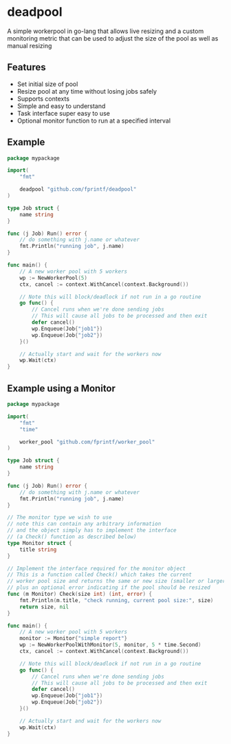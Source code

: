 # deadpool

A simple workerpool in go-lang that allows live resizing and a custom monitoring metric
that can be used to adjust the size of the pool as well as manual resizing

## Features

* Set initial size of pool
* Resize pool at any time without losing jobs safely
* Supports contexts
* Simple and easy to understand
* Task interface super easy to use
* Optional monitor function to run at a specified interval

## Example

```go
package mypackage

import(
	"fmt"

	deadpool "github.com/fprintf/deadpool"
)

type Job struct {
	name string
}

func (j Job) Run() error {
	// do something with j.name or whatever
	fmt.Println("running job", j.name)
}

func main() {
	// A new worker pool with 5 workers
	wp := NewWorkerPool(5)
	ctx, cancel := context.WithCancel(context.Background())

	// Note this will block/deadlock if not run in a go routine
	go func() {
		// Cancel runs when we're done sending jobs
		// This will cause all jobs to be processed and then exit
		defer cancel()
		wp.Enqueue(Job{"job1"})
		wp.Enqueue(Job{"job2"})
	}()

	// Actually start and wait for the workers now
	wp.Wait(ctx)
}

```

## Example using a Monitor

```go
package mypackage

import(
	"fmt"
	"time"

	worker_pool "github.com/fprintf/worker_pool"
)

type Job struct {
	name string
}

func (j Job) Run() error {
	// do something with j.name or whatever
	fmt.Println("running job", j.name)
}

// The monitor type we wish to use
// note this can contain any arbitrary information
// and the object simply has to implement the interface
// (a Check() function as described below)
type Monitor struct {
	title string
}

// Implement the interface required for the monitor object
// This is a function called Check() which takes the current
// worker pool size and returns the same or new size (smaller or larger)
// plus an optional error indicating if the pool should be resized
func (m Monitor) Check(size int) (int, error) {
	fmt.Println(m.title, "check running, current pool size:", size)
	return size, nil
}

func main() {
	// A new worker pool with 5 workers
	monitor := Monitor{"simple report"}
	wp := NewWorkerPoolWithMonitor(5, monitor, 5 * time.Second)
	ctx, cancel := context.WithCancel(context.Background())

	// Note this will block/deadlock if not run in a go routine
	go func() {
		// Cancel runs when we're done sending jobs
		// This will cause all jobs to be processed and then exit
		defer cancel()
		wp.Enqueue(Job{"job1"})
		wp.Enqueue(Job{"job2"})
	}()

	// Actually start and wait for the workers now
	wp.Wait(ctx)
}
```
